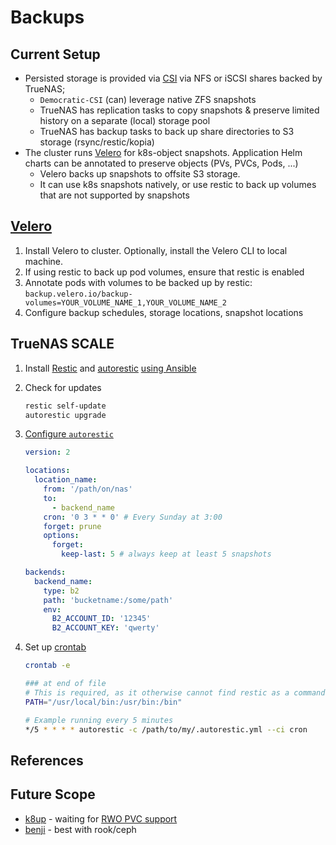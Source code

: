 # Backups

## Current Setup

- Persisted storage is provided via [CSI](https://github.com/democratic-csi/democratic-csi) via NFS
  or iSCSI shares backed by TrueNAS;
  - `Democratic-CSI` (can) leverage native ZFS snapshots
  - TrueNAS has replication tasks to copy snapshots & preserve limited history on a separate (local)
    storage pool
  - TrueNAS has backup tasks to back up share directories to S3 storage (rsync/restic/kopia)
- The cluster runs [Velero](https://velero.io) for k8s-object snapshots. Application Helm charts can
  be annotated to preserve objects (PVs, PVCs, Pods, ...)
  - Velero backs up snapshots to offsite S3 storage.
  - It can use k8s snapshots natively, or use restic to back up volumes that are not supported by
    snapshots

## [Velero](https://velero.io/docs/main/)

1. Install Velero to cluster. Optionally, install the Velero CLI to local machine.
2. If using restic to back up pod volumes, ensure that restic is enabled
3. Annotate pods with volumes to be backed up by restic:
   `backup.velero.io/backup-volumes=YOUR_VOLUME_NAME_1,YOUR_VOLUME_NAME_2`
4. Configure backup schedules, storage locations, snapshot locations

## TrueNAS SCALE

1. Install [Restic](https://github.com/restic/restic) and [autorestic](https://github.com/cupcakearmy/autorestic)
   [using Ansible](https://github.com/ahgraber/homelab-infra/blob/main/ansible/playbooks/truenas/packages.yaml)

2. Check for updates

   ```sh
   restic self-update
   autorestic upgrade
   ```

3. [Configure `autorestic`](https://autorestic.vercel.app/config)

    ```yml
    version: 2

    locations:
      location_name:
        from: '/path/on/nas'
        to:
          - backend_name
        cron: '0 3 * * 0' # Every Sunday at 3:00
        forget: prune
        options:
          forget:
            keep-last: 5 # always keep at least 5 snapshots

    backends:
      backend_name:
        type: b2
        path: 'bucketname:/some/path'
        env:
          B2_ACCOUNT_ID: '12345'
          B2_ACCOUNT_KEY: 'qwerty'
    ```

4. Set up [crontab](https://autorestic.vercel.app/location/cron)

   ```sh
   crontab -e
   ```

   ```sh
   ### at end of file
   # This is required, as it otherwise cannot find restic as a command.
   PATH="/usr/local/bin:/usr/bin:/bin"

   # Example running every 5 minutes
   */5 * * * * autorestic -c /path/to/my/.autorestic.yml --ci cron
   ```

## References

## Future Scope

- [k8up](https://github.com/k8up-io/k8up) - waiting for
  [RWO PVC support](https://github.com/k8up-io/k8up/issues/319)
- [benji](https://github.com/elemental-lf/benji/tree/master/charts/benji-k8s) - best with rook/ceph
